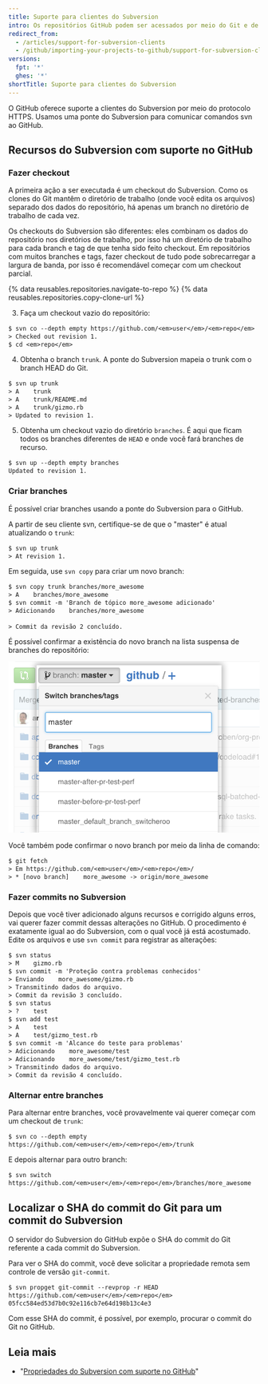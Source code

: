 ```yaml
---
title: Suporte para clientes do Subversion
intro: Os repositórios GitHub podem ser acessados por meio do Git e de clientes do Subversion (SVN). Este artigo aborda o uso de um cliente do Subversion no GitHub e alguns problemas comuns que podem ocorrer.
redirect_from:
  - /articles/support-for-subversion-clients
  - /github/importing-your-projects-to-github/support-for-subversion-clients
versions:
  fpt: '*'
  ghes: '*'
shortTitle: Suporte para clientes do Subversion
---
```


O GitHub oferece suporte a clientes do Subversion por meio do protocolo HTTPS. Usamos uma ponte do Subversion para comunicar comandos svn ao GitHub.

## Recursos do Subversion com suporte no GitHub

### Fazer checkout

A primeira ação a ser executada é um checkout do Subversion.  Como os clones do Git mantêm o diretório de trabalho (onde você edita os arquivos) separado dos dados do repositório, há apenas um branch no diretório de trabalho de cada vez.

Os checkouts do Subversion são diferentes: eles combinam os dados do repositório nos diretórios de trabalho, por isso há um diretório de trabalho para cada branch e tag de que tenha sido feito checkout.  Em repositórios com muitos branches e tags, fazer checkout de tudo pode sobrecarregar a largura de banda, por isso é recomendável começar com um checkout parcial.

{% data reusables.repositories.navigate-to-repo %}
{% data reusables.repositories.copy-clone-url %}

3. Faça um checkout vazio do repositório:
  ```shell
  $ svn co --depth empty https://github.com/<em>user</em>/<em>repo</em>
  > Checked out revision 1.
  $ cd <em>repo</em>
  ```

4. Obtenha o branch `trunk`. A ponte do Subversion mapeia o trunk com o branch HEAD do Git.
  ```shell
  $ svn up trunk
  > A    trunk
  > A    trunk/README.md
  > A    trunk/gizmo.rb
  > Updated to revision 1.
  ```

5. Obtenha um checkout vazio do diretório `branches`.  É aqui que ficam todos os branches diferentes de `HEAD` e onde você fará branches de recurso.
  ```shell
  $ svn up --depth empty branches
  Updated to revision 1.
  ```

### Criar branches

É possível criar branches usando a ponte do Subversion para o GitHub.

A partir de seu cliente svn, certifique-se de que o "master" é atual atualizando o `trunk`:
```shell
$ svn up trunk
> At revision 1.
```

Em seguida, use `svn copy` para criar um novo branch:
```shell
$ svn copy trunk branches/more_awesome
> A    branches/more_awesome
$ svn commit -m 'Branch de tópico more_awesome adicionado'
> Adicionando    branches/more_awesome

> Commit da revisão 2 concluído.
```

É possível confirmar a existência do novo branch na lista suspensa de branches do repositório:

![branch-snapshot](/assets/images/help/branch/svnflow-branch-snapshot.png)

Você também pode confirmar o novo branch por meio da linha de comando:

```shell
$ git fetch
> Em https://github.com/<em>user</em>/<em>repo</em>/
> * [novo branch]    more_awesome -> origin/more_awesome
```

### Fazer commits no Subversion

Depois que você tiver adicionado alguns recursos e corrigido alguns erros, vai querer fazer commit dessas alterações no GitHub. O procedimento é exatamente igual ao do Subversion, com o qual você já está acostumado. Edite os arquivos e use `svn commit` para registrar as alterações:

```shell
$ svn status
> M    gizmo.rb
$ svn commit -m 'Proteção contra problemas conhecidos'
> Enviando    more_awesome/gizmo.rb
> Transmitindo dados do arquivo.
> Commit da revisão 3 concluído.
$ svn status
> ?    test
$ svn add test
> A    test
> A    test/gizmo_test.rb
$ svn commit -m 'Alcance do teste para problemas'
> Adicionando    more_awesome/test
> Adicionando    more_awesome/test/gizmo_test.rb
> Transmitindo dados do arquivo.
> Commit da revisão 4 concluído.
```

### Alternar entre branches

Para alternar entre branches, você provavelmente vai querer começar com um checkout de `trunk`:

```shell
$ svn co --depth empty https://github.com/<em>user</em>/<em>repo</em>/trunk
```

E depois alternar para outro branch:

```shell
$ svn switch https://github.com/<em>user</em>/<em>repo</em>/branches/more_awesome
```

## Localizar o SHA do commit do Git para um commit do Subversion

O servidor do Subversion do GitHub expõe o SHA do commit do Git referente a cada commit do Subversion.

Para ver o SHA do commit, você deve solicitar a propriedade remota sem controle de versão `git-commit`.

```shell
$ svn propget git-commit --revprop -r HEAD https://github.com/<em>user</em>/<em>repo</em>
05fcc584ed53d7b0c92e116cb7e64d198b13c4e3
```

Com esse SHA do commit, é possível, por exemplo, procurar o commit do Git no GitHub.

## Leia mais

* "[Propriedades do Subversion com suporte no GitHub](/articles/subversion-properties-supported-by-github)"

